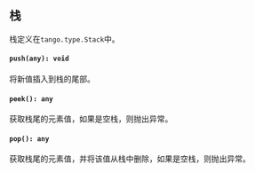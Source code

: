 <a name="t"></a>

<a name="stack"></a>
## 栈
栈定义在`tango.type.Stack`中。

#### `push(any): void`
将新值插入到栈的尾部。
#### `peek(): any`
获取栈尾的元素值，如果是空栈，则抛出异常。
#### `pop(): any`
获取栈尾的元素值，并将该值从栈中删除，如果是空栈，则抛出异常。

<!--[Back to top](#t)-->